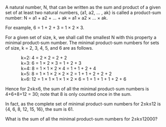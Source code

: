   <p>A natural number, N, that can be written as the sum and product of a given set of at least two natural numbers, {a1, a2, ... , ak} is called a product-sum number: N = a1 + a2 + ... + ak = a1 &times; a2 &times; ... &times; ak.</p> <p>For example, 6 = 1 + 2 + 3 = 1 &times; 2 &times; 3.</p> <p>For a given set of size, k, we shall call the smallest N with this property a minimal product-sum number. The minimal product-sum numbers for sets of size, k = 2, 3, 4, 5, and 6 are as follows.</p> <p style='margin-left:50px;'>k=2: 4 = 2 &times; 2 = 2 + 2<br /> k=3: 6 = 1 &times; 2 &times; 3 = 1 + 2 + 3<br /> k=4: 8 = 1 &times; 1 &times; 2 &times; 4 = 1 + 1 + 2 + 4<br /> k=5: 8 = 1 &times; 1 &times; 2 &times; 2 &times; 2  = 1 + 1 + 2 + 2 + 2<br /> k=6: 12 = 1 &times; 1 &times; 1 &times; 1 &times; 2 &times; 6 = 1 + 1 + 1 + 1 + 2 + 6</p> <p>Hence for 2&le;k&le;6, the sum of all the minimal product-sum numbers is 4+6+8+12 = 30; note that 8 is only counted once in the sum.</p> <p>In fact, as the complete set of minimal product-sum numbers for 2&le;k&le;12 is {4, 6, 8, 12, 15, 16}, the sum is 61.</p> <p>What is the sum of all the minimal product-sum numbers for 2&le;k&le;12000?</p>   